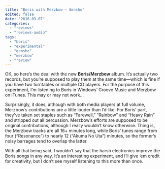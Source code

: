 ```yaml
---
title: "Boris with Merzbow – Gensho"
edited: false
date: "2016-03-07"
categories:
  - "reviews"
  - "reviews-audio"
tags:
  - "boris"
  - "experimental"
  - "gensho"
  - "merzbow"
  - "review"
---
```


OK, so here’s the deal with the new **Boris/Merzbow** album. It’s actually two records, but you’re supposed to play them at the same time—which is fine if you have two turntables or multiple CD players. For the purpose of this experiment, I’m listening to Boris in Windows’ Groove Music and Merzbow on iTunes. This may or may not work…

Surprisingly, it does, although with both media players at full volume, Merzbow’s contributions are a little louder than I’d like. For Boris’ part, they’ve taken set staples such as “Farewell,” “Rainbow” and “Heavy Rain” and stripped out all percussion. Merzbow’s efforts are supposed to be original contributions, although I really wouldn’t know otherwise. Thing is, the Merzbow tracks are all 16+ minutes long, while Boris’ tunes range from four (“Resonance”) to nearly 12 (“Akuma No Uta”) minutes, so the former’s noisy barrages tend to overlap the latter.

With all that being said, I wouldn’t say that the harsh electronics improve the Boris songs in any way. It’s an interesting experiment, and I’ll give ‘em credit for creativity, but I don’t see myself listening to this more than once.
